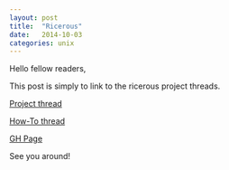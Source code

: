```yaml
---
layout: post
title:  "Ricerous"
date:   2014-10-03
categories: unix
---
```


Hello fellow readers,

This post is simply to link to the ricerous project threads.

[Project thread](http://nixers.net/showthread.php?tid=1518)

[How-To thread](http://nixers.net/showthread.php?tid=1579)

[GH Page](https://github.com/nixers-projects/ricerous)


See you around! 
